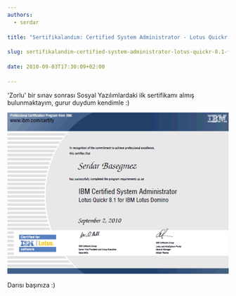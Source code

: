 ```yaml
---
authors:
  - serdar

title: "Sertifikalandım: Certified System Administrator - Lotus Quickr 8.1 for Domino"

slug: sertifikalandim-certified-system-administrator-lotus-quickr-8.1-for-domino

date: 2010-09-03T17:30:09+02:00

---
```


'Zorlu' bir sınav sonrası Sosyal Yazılımlardaki ilk sertifikamı almış bulunmaktayım, gurur duydum kendimle :)
<!-- more -->
![Image:Sertifikalandım: Certified System Administrator - Lotus Quickr 8.1 for Domino](../../images/imported/sertifikalandim-certified-system-administrator-lotus-quickr-8-1-for-domino-M2.gif)

Darısı başınıza :)
